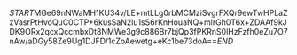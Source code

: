 $START$MGe69nNWaMH1KU34v/LE+mtLLg0rbMCMziSvgrFXQr9ewTwHPLaZzVasrPtHvoQuC0CTP+6kusSaN2lu1sS6rKnHouaNQ+mlrGh0T6x+ZDAAf9kJDK9ORx2qcxQccmbxDt8NMWe3g9c886Br7bjQp3fPKRnS0lHzFzfh0eZu7O7nAw/aDGy58Ze9Ug1DJFD/1cZoAewetg+eKc1be73doA==$END$